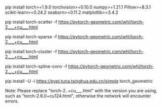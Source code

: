 pip install torch>=1.9.0 torchvision>=0.10.0 numpy>=1.21.1 Pillow>=8.3.1 scikit-learn>=0.24.2 seaborn>=0.11.2 matplotlib>=3.4.2

pip install torch-scatter -f https://pytorch-geometric.com/whl/torch-2._._+cu___.html

pip install torch-sparse -f https://pytorch-geometric.com/whl/torch-2._._+cu___.html

pip install torch-cluster -f https://pytorch-geometric.com/whl/torch-2._._+cu___.html

pip install torch-spline-conv -f https://pytorch-geometric.com/whl/torch-2._._+cu___.html

pip install -U -i https://pypi.tuna.tsinghua.edu.cn/simple torch_geometric

Note: Please replace "torch-2._._+cu___.html" with the version you are using, such as "torch-2.6.0+cu124.html", otherwise the network will encounter errors.
